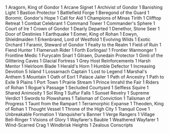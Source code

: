 1 Aragorn, King of Gondor
1 Arcane Signet
1 Archivist of Gondor
1 Banishing Light
1 Bastion Protector
1 Battlefield Forge
1 Beregond of the Guard
1 Boromir, Gondor's Hope
1 Call for Aid
1 Champions of Minas Tirith
1 Clifftop Retreat
1 Combat Celebrant
1 Command Tower
1 Commander's Sphere
1 Court of Ire
1 Crown of Gondor
1 Dearly Departed
1 Denethor, Stone Seer
1 Door of Destinies
1 Earthquake
1 Eomer, King of Rohan
1 Eowyn, Shieldmaiden
1 Erkenbrand, Lord of Westfold
1 Evolving Wilds
1 Exotic Orchard
1 Faramir, Steward of Gondor
1 Fealty to the Realm
1 Field of Ruin
1 Fiend Hunter
1 Flamerush Rider
1 Forth Eorlingas!
1 Frontier Warmonger
1 Frontline Medic
1 Furycalm Snarl
1 Gilraen, Dunedain Protector
1 Gimli of the Glittering Caves
1 Glacial Fortress
1 Grey Host Reinforcements
1 Harsh Mentor
1 Heirloom Blade
1 Herald's Horn
1 Humble Defector
1 Increasing Devotion
5 Island
1 Lossarnach Captain
1 Lost to Legend
1 Marshal's Anthem
5 Mountain
1 Oath of Eorl
1 Palace Jailer
1 Path of Ancestry
1 Path to Exile
9 Plains
1 Port Town
1 Prairie Stream
1 Prince Imrahil the Fair
1 Riders of Rohan
1 Rogue's Passage
1 Secluded Courtyard
1 Selfless Squire
1 Shared Animosity
1 Sol Ring
1 Sulfur Falls
1 Sunset Revelry
1 Supreme Verdict
1 Swords to Plowshares
1 Talisman of Conviction
1 Talisman of Progress
1 Taunt from the Rampart
1 Terramorphic Expanse
1 Theoden, King of Rohan
1 Thought Vessel
1 Throne of the High City
1 Tranquil Cove
1 Unbreakable Formation
1 Vanquisher's Banner
1 Verge Rangers
1 Village Bell-Ringer
1 Visions of Glory
1 Wayfarer's Bauble
1 Weathered Wayfarer
1 Wind-Scarred Crag
1 Windbrisk Heights
1 Zealous Conscripts